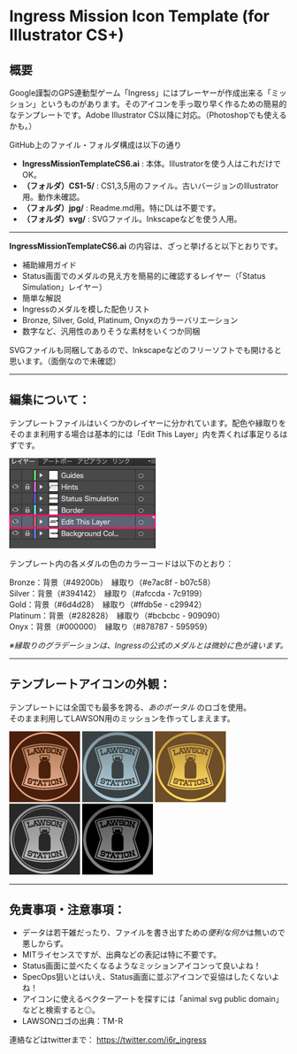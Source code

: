 # Ingress Mission Icon Template (for Illustrator CS+)
## 概要

Google謹製のGPS連動型ゲーム「Ingress」にはプレーヤーが作成出来る「ミッション」というものがあります。そのアイコンを手っ取り早く作るための簡易的なテンプレートです。Adobe Illustrator CS以降に対応。（Photoshopでも使えるかも。）

GitHub上のファイル・フォルダ構成は以下の通り
  - **IngressMissionTemplateCS6.ai** : 本体。Illustratorを使う人はこれだけでOK。
  - **（フォルダ）CS1-5/** : CS1,3,5用のファイル。古いバージョンのIllustrator用。動作未確認。 
  - **（フォルダ）jpg/** : Readme.md用。特にDLは不要です。
  - **（フォルダ）svg/** : SVGファイル。Inkscapeなどを使う人用。


----
**IngressMissionTemplateCS6.ai** の内容は、ざっと挙げると以下とおりです。
  - 補助線用ガイド
  - Status画面でのメダルの見え方を簡易的に確認するレイヤー（「Status Simulation」レイヤー）
  - 簡単な解説
  - Ingressのメダルを模した配色リスト
  - Bronze, Silver, Gold, Platinum, Onyxのカラーバリエーション
  - 数字など、汎用性のありそうな素材をいくつか同梱

SVGファイルも同梱してあるので、Inkscapeなどのフリーソフトでも開けると思います。（面倒なので未確認）

----

## 編集について：

テンプレートファイルはいくつかのレイヤーに分かれています。配色や縁取りをそのまま利用する場合は基本的には「Edit This Layer」内を弄くれば事足りるはずです。

![Edit This Layer](https://raw.githubusercontent.com/i6r-ingress/Ingress-Mission-Icon-Template/master/jpg/Readme_Layer.jpg)  


テンプレート内の各メダルの色のカラーコードは以下のとおり：

Bronze：背景（#49200b）　縁取り（#e7ac8f - b07c58）  
Silver：背景（#394142）　縁取り（#afccda - 7c9199）  
Gold：背景（#6d4d28）　縁取り（#ffdb5e - c29942）  
Platinum：背景（#282828）　縁取り（#bcbcbc - 909090）  
Onyx：背景（#000000）　縁取り（#878787 - 595959）  

*※縁取りのグラデーションは、Ingressの公式のメダルとは微妙に色が違います。*

----

## テンプレートアイコンの外観：

テンプレートには全国でも最多を誇る、*あのポータル* のロゴを使用。  
そのまま利用してLAWSON用のミッションを作ってしまえます。

![Bronze](https://raw.githubusercontent.com/i6r-ingress/Ingress-Mission-Icon-Template/master/jpg/Bronze.jpg)
![Silver](https://raw.githubusercontent.com/i6r-ingress/Ingress-Mission-Icon-Template/master/jpg/Silver.jpg)
![Gold](https://raw.githubusercontent.com/i6r-ingress/Ingress-Mission-Icon-Template/master/jpg/Gold.jpg)
![Platinum](https://raw.githubusercontent.com/i6r-ingress/Ingress-Mission-Icon-Template/master/jpg/Platinum.jpg)
![Onyx](https://raw.githubusercontent.com/i6r-ingress/Ingress-Mission-Icon-Template/master/jpg/Onyx.jpg)

----

## 免責事項・注意事項：

  - データは若干雑だったり、ファイルを書き出すための*便利な何か*は無いので悪しからず。  
  - MITライセンスですが、出典などの表記は特に不要です。
  - Status画面に並べたくなるようなミッションアイコンって良いよね！
  - SpecOps狙いとはいえ、Status画面に並ぶアイコンで妥協はしたくないよね！
  - アイコンに使えるベクターアートを探すには「animal svg public domain」などと検索すると◎。
  - LAWSONロゴの出典：TM-R

連絡などはtwitterまで：
<https://twitter.com/i6r_ingress>
